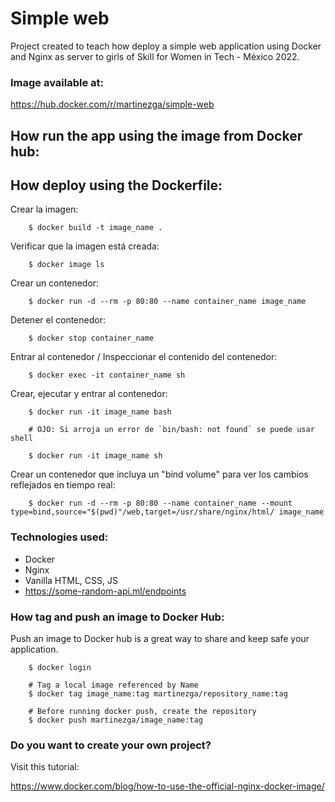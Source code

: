 # Simple web

Project created to teach how deploy a simple web application using Docker and Nginx as server to girls of Skill for Women in Tech - México 2022.

### Image available at:

https://hub.docker.com/r/martinezga/simple-web

## How run the app using the image from Docker hub:


## How deploy using the Dockerfile:

Crear la imagen:

        $ docker build -t image_name .

Verificar que la imagen está creada:

        $ docker image ls

Crear un contenedor:

        $ docker run -d --rm -p 80:80 --name container_name image_name

Detener el contenedor:

        $ docker stop container_name

Entrar al contenedor / Inspeccionar el contenido del contenedor:

        $ docker exec -it container_name sh

Crear, ejecutar y entrar al contenedor:

        $ docker run -it image_name bash

        # OJO: Si arroja un error de `bin/bash: not found` se puede usar shell

        $ docker run -it image_name sh

Crear un contenedor que incluya un "bind volume" para ver los cambios reflejados en tiempo real:

        $ docker run -d --rm -p 80:80 --name container_name --mount type=bind,source="$(pwd)"/web,target=/usr/share/nginx/html/ image_name

### Technologies used:

- Docker
- Nginx
- Vanilla HTML, CSS, JS
- https://some-random-api.ml/endpoints


### How tag and push an image to Docker Hub:
Push an image to Docker hub is a great way to share and keep safe your application.

        $ docker login

        # Tag a local image referenced by Name
        $ docker tag image_name:tag martinezga/repository_name:tag

        # Before running docker push, create the repository
        $ docker push martinezga/image_name:tag

### Do you want to create your own project?

Visit this tutorial:

https://www.docker.com/blog/how-to-use-the-official-nginx-docker-image/
